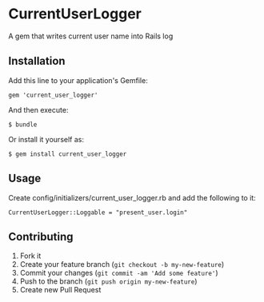 # CurrentUserLogger

A gem that writes current user name into Rails log

## Installation

Add this line to your application's Gemfile:

    gem 'current_user_logger'

And then execute:

    $ bundle

Or install it yourself as:

    $ gem install current_user_logger

## Usage

Create config/initializers/current_user_logger.rb and add the following to it:

    CurrentUserLogger::Loggable = "present_user.login"

## Contributing

1. Fork it
2. Create your feature branch (`git checkout -b my-new-feature`)
3. Commit your changes (`git commit -am 'Add some feature'`)
4. Push to the branch (`git push origin my-new-feature`)
5. Create new Pull Request
